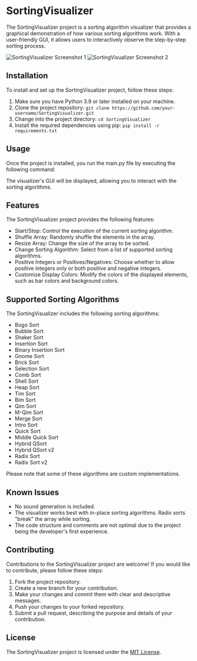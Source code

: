 # SortingVisualizer

The SortingVisualizer project is a sorting algorithm visualizer that provides a graphical demonstration of how various sorting algorithms work. With a user-friendly GUI, it allows users to interactively observe the step-by-step sorting process.

![SortingVisualizer Screenshot 1](screenshot1.png)
![SortingVisualizer Screenshot 2](screenshot2.png)

## Installation

To install and set up the SortingVisualizer project, follow these steps:

1. Make sure you have Python 3.9 or later installed on your machine.
2. Clone the project repository: `git clone https://github.com/your-username/SortingVisualizer.git`
3. Change into the project directory: `cd SortingVisualizer`
4. Install the required dependencies using pip: `pip install -r requirements.txt`

## Usage

Once the project is installed, you run the main.py file by executing the following command:

The visualizer's GUI will be displayed, allowing you to interact with the sorting algorithms.

## Features

The SortingVisualizer project provides the following features:

- Start/Stop: Control the execution of the current sorting algorithm.
- Shuffle Array: Randomly shuffle the elements in the array.
- Resize Array: Change the size of the array to be sorted.
- Change Sorting Algorithm: Select from a list of supported sorting algorithms.
- Positive Integers or Positives/Negatives: Choose whether to allow positive integers only or both positive and negative integers.
- Customize Display Colors: Modify the colors of the displayed elements, such as bar colors and background colors.

## Supported Sorting Algorithms

The SortingVisualizer includes the following sorting algorithms:

- Bogo Sort
- Bubble Sort
- Shaker Sort
- Insertion Sort
- Binary Insertion Sort
- Gnome Sort
- Brick Sort
- Selection Sort
- Comb Sort
- Shell Sort
- Heap Sort
- Tim Sort
- Bim Sort
- Qim Sort
- M-Qim Sort
- Merge Sort
- Intro Sort
- Quick Sort
- Middle Quick Sort
- Hybrid QSort
- Hybrid QSort v2
- Radix Sort
- Radix Sort v2

Please note that some of these algorithms are custom implementations.

## Known Issues

- No sound generation is included.
- The visualizer works best with in-place sorting algorithms. Radix sorts "break" the array while sorting.
- The code structure and comments are not optimal due to the project being the developer's first experience.

## Contributing

Contributions to the SortingVisualizer project are welcome! If you would like to contribute, please follow these steps:

1. Fork the project repository.
2. Create a new branch for your contribution.
3. Make your changes and commit them with clear and descriptive messages.
4. Push your changes to your forked repository.
5. Submit a pull request, describing the purpose and details of your contribution.

## License

The SortingVisualizer project is licensed under the [MIT License](LICENSE).

